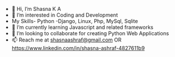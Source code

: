 - 👋 Hi, I’m Shasna K A 
- 👀 I’m interested in Coding and Development
- My Skills-  Python -Django, Linux, Php, MySql, Sqlite
- 🌱 I’m currently learning Javascript and related frameworks
- 💞️ I’m looking to collaborate for creating Python Web Applications
- 📫 Reach me at shasnaashraf@gmail.com OR https://www.linkedin.com/in/shasna-ashraf-4827611b9

<!---
ShasnaKA/ShasnaKA is a ✨ special ✨ repository because its `README.md` (this file) appears on your GitHub profile.
You can click the Preview link to take a look at your changes.
--->
